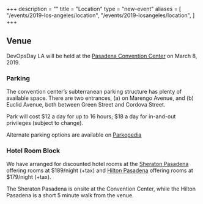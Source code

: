 +++
description = ""
title = "Location"
type = "new-event"
aliases = [
        "/events/2019-los-angeles/location",
        "/events/2019-losangeles/location",
]
+++
<h2>Venue</h2>

DevOpsDay LA will be held at the <a href='http://pasadenacenter.visitpasadena.com'>Pasadena Convention Center</a> on March 8, 2019.

<h3>Parking</h2>

The convention center’s subterranean parking structure has plenty of available space. There are two entrances, (a) on Marengo Avenue, and (b) Euclid Avenue, both between Green Street and Cordova Street.

Park will cost $12 a day for up to 16 hours; $18 a day for in-and-out privileges (subject to change).

Alternate parking options are available on <a href='http://en.parkopedia.com/parking/pasadena_convention_center_east_green_street_pasadena_ca_united_states/?ac=1&country=US&lat=34.143823&lng=-118.1441489'>Parkopedia</a>

<h3>Hotel Room Block</h3>

We have arranged for discounted hotel rooms at the <a href='https://www.starwoodmeeting.com/events/start.action?id=1708177230&key=350A6FC0'>Sheraton Pasadena</a> offering rooms at $189/night (+tax) and <a href='http://www.hilton.com/en/hi/groups/personalized/P/PASPHHF-ASCLE-20180306/index.jhtml?WT.mc_id=POG'>Hilton Pasadena</a> offering rooms at $179/night (+tax).

The Sheraton Pasadena is onsite at the Convention Center, while the Hilton Pasadena is a short 5 minute walk from the venue.

<div style="clear: both"></div>